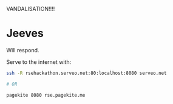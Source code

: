 VANDALISATION!!!!

# Jeeves

Will respond.

Serve to the internet with:

```bash
ssh -R rsehackathon.serveo.net:80:localhost:8080 serveo.net

# OR

pagekite 8080 rse.pagekite.me
```
